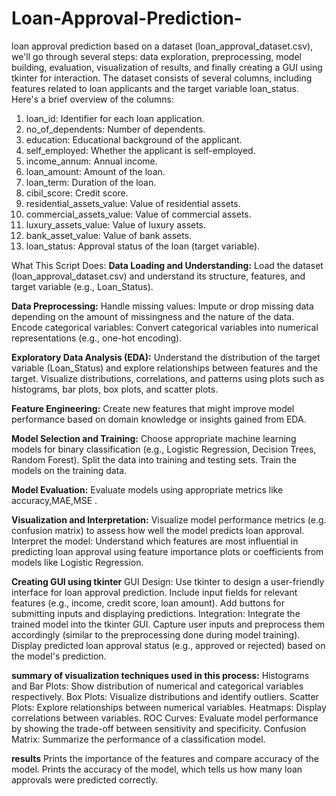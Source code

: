 # Loan-Approval-Prediction-
loan approval prediction based on a dataset (loan_approval_dataset.csv), we'll go through several steps: data exploration, preprocessing, model building, evaluation, visualization of results, and finally creating a GUI using tkinter for interaction. 
The dataset consists of several columns, including features related to loan applicants and the target variable loan_status. Here's a brief overview of the columns:

1.  loan_id: Identifier for each loan application.
2.  no_of_dependents: Number of dependents.
3.  education: Educational background of the applicant.
4.  self_employed: Whether the applicant is self-employed.
5.  income_annum: Annual income.
6.  loan_amount: Amount of the loan.
7.  loan_term: Duration of the loan.
8.  cibil_score: Credit score.
8.  residential_assets_value: Value of residential assets.
10. commercial_assets_value: Value of commercial assets.
11. luxury_assets_value: Value of luxury assets.
12. bank_asset_value: Value of bank assets.
13. loan_status: Approval status of the loan (target variable).

What This Script Does:
**Data Loading and Understanding:**
  Load the dataset (loan_approval_dataset.csv) and understand its structure, features, and target variable (e.g., Loan_Status).

**Data Preprocessing:**
  Handle missing values: Impute or drop missing data depending on the amount of missingness and the nature of the data.
  Encode categorical variables: Convert categorical variables into numerical representations (e.g., one-hot encoding).

**Exploratory Data Analysis (EDA):**
Understand the distribution of the target variable (Loan_Status) and explore relationships between features and the target.
Visualize distributions, correlations, and patterns using plots such as histograms, bar plots, box plots, and scatter plots.

**Feature Engineering:**
  Create new features that might improve model performance based on domain knowledge or insights gained from EDA.

**Model Selection and Training:**
  Choose appropriate machine learning models for binary classification (e.g., Logistic Regression, Decision Trees, Random Forest).
  Split the data into training and testing sets.
  Train the models on the training data.

**Model Evaluation:**
  Evaluate models using appropriate metrics like accuracy,MAE,MSE .

**Visualization and Interpretation:**
  Visualize model performance metrics (e.g. confusion matrix) to assess how well the model predicts loan approval.
  Interpret the model: Understand which features are most influential in predicting loan approval using feature importance plots or coefficients from models like Logistic Regression.

**Creating GUI using tkinter**
GUI Design:
  Use tkinter to design a user-friendly interface for loan approval prediction.
  Include input fields for relevant features (e.g., income, credit score, loan amount).
  Add buttons for submitting inputs and displaying predictions.
Integration:
  Integrate the trained model into the tkinter GUI.
  Capture user inputs and preprocess them accordingly (similar to the preprocessing done during model training).
  Display predicted loan approval status (e.g., approved or rejected) based on the model's prediction.

**summary of visualization techniques used in this process:**
  Histograms and Bar Plots: Show distribution of numerical and categorical variables respectively.
  Box Plots: Visualize distributions and identify outliers.
  Scatter Plots: Explore relationships between numerical variables.
  Heatmaps: Display correlations between variables.
  ROC Curves: Evaluate model performance by showing the trade-off between sensitivity and specificity.
  Confusion Matrix: Summarize the performance of a classification model.
  
**results**
Prints the importance of the features and compare accuracy of the model.
Prints the accuracy of the model, which tells us how many loan approvals were predicted correctly.
